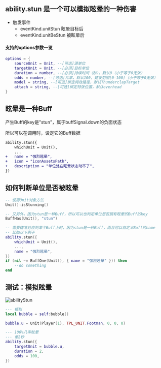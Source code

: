 ## ability.stun 是一个可以模拟眩晕的一种伤害

* 触发事件
    + eventKind.unitStun 眩晕目标后
    + eventKind.unitBeStun 被眩晕后

#### 支持的options参数一览

```lua
options = {
    sourceUnit = Unit, --[可选]源单位
    targetUnit = Unit, --[必须]目标单位
    duration = number, --[必须]持续时间（秒），默认0（小于等于0无效）
    odds = number, --[可选]几率，默认100，建议范围[0-100]（小于等于0无效）
    model = string, --[可选]绑定特效路径，默认ThunderclapTarget
    attach = string, --[可选]绑定特效位置，默认overhead
}
```

## 眩晕是一种Buff

产生Buff的key是"stun"，属于buffSignal.down的负面状态

所以可以在调用时，设定它的Buff数据

```diff
ability.stun({
    whichUnit = Unit(),
    ...
+   name = "强烈眩晕",
+   icon = "iconAssetsPath",
+   description = "单位处在眩晕状态动不了",
})
```

## 如何判断单位是否被眩晕

```lua
-- 使用Unit对象方法
Unit():isStunning()

-- 又另外，因为stun是一种Buff，所以可以也判定单位是否拥有眩晕的Buff的key
BuffHas(Unit(), "stun")

-- 需要精准对应到某个Buff上时，因为stun是一种Buff，而且可以自定义Buff的name
-- 比如以下例子
ability.stun({
    whichUnit = Unit(),
    ...,
    name = "强烈眩晕",
})
if (nil ~= BuffOne(Unit(), { name = "强烈眩晕" })) then
    --do something
end 
```

## 测试：模拟眩晕

![abilityStun](/abilityStun.gif)

```lua
--- 模拟
local bubble = self:bubble()

bubble.u = Unit(Player(1), TPL_UNIT.Footman, 0, 0, 0)

--- 100%几率眩晕
--- 晕2秒
ability.stun({
    targetUnit = bubble.u,
    duration = 2,
    odds = 100,
})
```